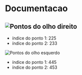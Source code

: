 # Documentacao

![Pontos do olho direito](https://github.com/ManuelTS/augmentedFaceMeshIndices/blob/master/Left_Eye.jpg?raw=true)
---
- índice do ponto 1: 225
- índice do ponto 2: 233

![Pontos do olho esquerdo](https://github.com/ManuelTS/augmentedFaceMeshIndices/blob/master/Right_Eye.jpg?raw=true)

- índice do ponto 1: 445
- índice do ponto 2: 453
